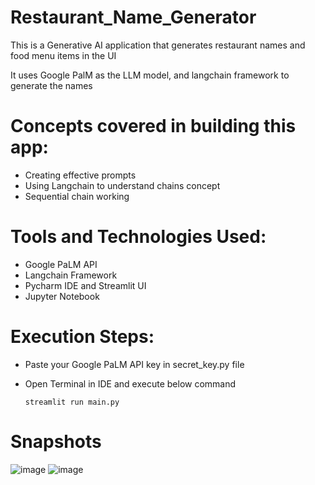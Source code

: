 # Restaurant_Name_Generator

This is a Generative AI application that generates restaurant names and food menu items in the UI

It uses Google PalM as the LLM model, and langchain framework to generate the names

# Concepts covered in building this app:
 - Creating effective prompts
 - Using Langchain to understand chains concept
 - Sequential chain working

# Tools and Technologies Used:
  - Google PaLM API
  - Langchain Framework
  - Pycharm IDE and Streamlit UI
  - Jupyter Notebook

# Execution Steps:
  - Paste your Google PaLM API key in secret_key.py file
  - Open Terminal in IDE and execute below command
    
        streamlit run main.py

# Snapshots
![image](https://github.com/Vivek-data-scientist/Restaurant_Name_Generator/assets/103434910/1e729a70-7f92-485d-a901-4019e2a80d6e)
![image](https://github.com/Vivek-data-scientist/Restaurant_Name_Generator/assets/103434910/404f7473-d58c-40c3-861c-49e984c2c246)

